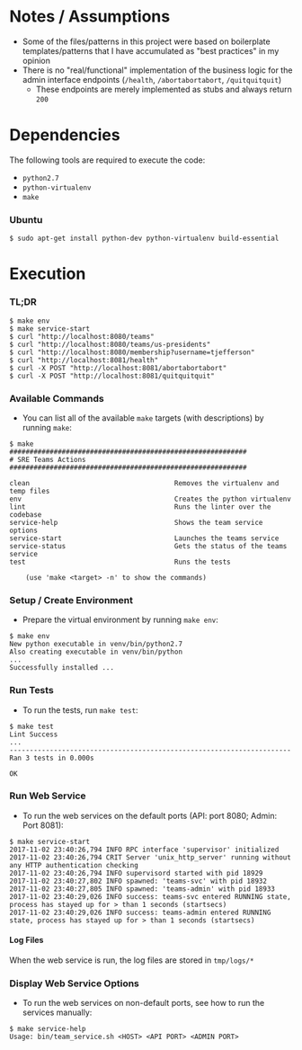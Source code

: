 # Notes / Assumptions

* Some of the files/patterns in this project were based on boilerplate templates/patterns that I have accumulated as "best practices" in my opinion
* There is no "real/functional" implementation of the business logic for the admin interface endpoints (`/health`, `/abortabortabort`, `/quitquitquit`)
  * These endpoints are merely implemented as stubs and always return `200`


# Dependencies

The following tools are required to execute the code:

* `python2.7`
* `python-virtualenv`
* `make`

### Ubuntu
```
$ sudo apt-get install python-dev python-virtualenv build-essential
```

# Execution

### TL;DR

```
$ make env
$ make service-start
$ curl "http://localhost:8080/teams"
$ curl "http://localhost:8080/teams/us-presidents"
$ curl "http://localhost:8080/membership?username=tjefferson"
$ curl "http://localhost:8081/health"
$ curl -X POST "http://localhost:8081/abortabortabort"
$ curl -X POST "http://localhost:8081/quitquitquit"
```

### Available Commands

* You can list all of the available `make` targets (with descriptions) by running `make`:

```
$ make
###########################################################
# SRE Teams Actions
###########################################################

clean                                    Removes the virtualenv and temp files
env                                      Creates the python virtualenv
lint                                     Runs the linter over the codebase
service-help                             Shows the team service options
service-start                            Launches the teams service
service-status                           Gets the status of the teams service
test                                     Runs the tests

    (use 'make <target> -n' to show the commands)
```

### Setup / Create Environment

* Prepare the virtual environment by running `make env`:

```
$ make env
New python executable in venv/bin/python2.7
Also creating executable in venv/bin/python
...
Successfully installed ...
```


### Run Tests

* To run the tests, run `make test`:

```
$ make test
Lint Success
...
----------------------------------------------------------------------
Ran 3 tests in 0.000s

OK
```

### Run Web Service

* To run the web services on the default ports (API: port 8080; Admin: Port 8081):

```
$ make service-start
2017-11-02 23:40:26,794 INFO RPC interface 'supervisor' initialized
2017-11-02 23:40:26,794 CRIT Server 'unix_http_server' running without any HTTP authentication checking
2017-11-02 23:40:26,794 INFO supervisord started with pid 18929
2017-11-02 23:40:27,802 INFO spawned: 'teams-svc' with pid 18932
2017-11-02 23:40:27,805 INFO spawned: 'teams-admin' with pid 18933
2017-11-02 23:40:29,026 INFO success: teams-svc entered RUNNING state, process has stayed up for > than 1 seconds (startsecs)
2017-11-02 23:40:29,026 INFO success: teams-admin entered RUNNING state, process has stayed up for > than 1 seconds (startsecs)

```

#### Log Files

When the web service is run, the log files are stored in `tmp/logs/*`

### Display Web Service Options

* To run the web services on non-default ports, see how to run the services manually:


```
$ make service-help
Usage: bin/team_service.sh <HOST> <API PORT> <ADMIN PORT>
```
